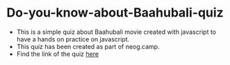 # Do-you-know-about-Baahubali-quiz


* This is a simple quiz about Baahubali movie created with javascript to have a hands on practice on javascript.
* This quiz has been created as part of neog.camp.
* Find the link of the quiz [here](https://replit.com/@vinayvemuri/Do-you-know-about-Baahubali-movie?embed=1&output=1#index.js)
